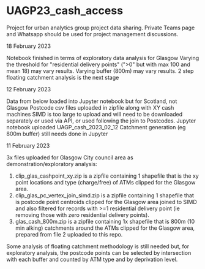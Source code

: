 # UAGP23_cash_access
Project for urban analytics group project data sharing. Private Teams page and Whatsapp should be used for project management discussions.



18 February 2023

Notebook finished in terms of exploratory data analysis for Glasgow
Varying the threshold for "residential delivery points" (">0" but with max 100 and mean 18) may vary results.
Varying buffer (800m) may vary results.
2 step floating catchment analysis is the next stage

12 February 2023

Data from below loaded into Jupyter notebook but for Scotland, not Glasgow
Postcode csv files uploaded in zipfile along with XY cash machines
SIMD is too large to upload and will need to be downloaded separately or used via API, or used following the join to Postcodes.
Jupyter notebook uploaded UAGP_cash_2023_02_12
Catchment generation (eg 800m buffer) still needs done in Jupyter

11 February 2023

3x files uploaded for Glasgow City council area as demonstration/exploratory analysis:
1. clip_glas_cashpoint_xy.zip is a zipfile containing 1 shapefile that is the xy point locations and type (charge/free) of ATMs clipped for the Glasgow area.
2. clip_glas_pc_vertex_join_simd.zip is a zipfile containing 1 shapefile that is postcode point centroids clipped for the Glasgow area joined to SIMD and also filtered for records with >=1 residential delivery point (ie removing those with zero residential delivery points).
3. glas_cash_800m.zip is a zipfile containing 1x shapefile that is 800m (10 min alking) catchments around the ATMs clipped for the Glasgow area, prepared from file 2 uploaded to this repo.

Some analysis of floating catchment methodology is still needed but, for exploratory analysis, the postcode points can be selected by intersection with each buffer and counted by ATM type and by deprivation level.
